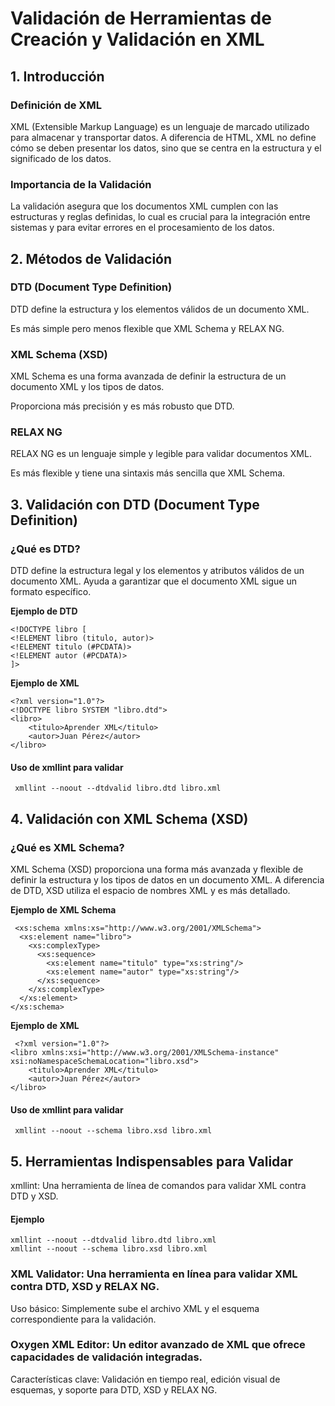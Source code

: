 # Validación de Herramientas de Creación y Validación en XML 

## 1. Introducción 

### Definición de XML 

XML (Extensible Markup Language) es un lenguaje de marcado utilizado para almacenar y transportar datos. A diferencia de HTML, XML no define cómo se deben presentar los datos, sino que se centra en la estructura y el significado de los datos. 

### Importancia de la Validación 

La validación asegura que los documentos XML cumplen con las estructuras y reglas definidas, lo cual es crucial para la integración entre sistemas y para evitar errores en el procesamiento de los datos. 

## 2. Métodos de Validación 

### **DTD (Document Type Definition)**

DTD define la estructura y los elementos válidos de un documento XML. 

Es más simple pero menos flexible que XML Schema y RELAX NG. 

### **XML Schema (XSD)**

XML Schema es una forma avanzada de definir la estructura de un documento XML y los tipos de datos. 

Proporciona más precisión y es más robusto que DTD. 

### **RELAX NG** 

RELAX NG es un lenguaje simple y legible para validar documentos XML. 

Es más flexible y tiene una sintaxis más sencilla que XML Schema. 

## 3. Validación con DTD (Document Type Definition) 

### **¿Qué es DTD?**

DTD define la estructura legal y los elementos y atributos válidos de un documento XML. Ayuda a garantizar que el documento XML sigue un formato específico. 

**Ejemplo de DTD**

```
<!DOCTYPE libro [ 
<!ELEMENT libro (titulo, autor)> 
<!ELEMENT titulo (#PCDATA)> 
<!ELEMENT autor (#PCDATA)> 
]>
```
 

**Ejemplo de XML**

```
<?xml version="1.0"?> 
<!DOCTYPE libro SYSTEM "libro.dtd"> 
<libro> 
    <titulo>Aprender XML</titulo> 
    <autor>Juan Pérez</autor> 
</libro>
 ```

#### **Uso de xmllint para validar** 
```
 xmllint --noout --dtdvalid libro.dtd libro.xml 
 ```



## 4. Validación con XML Schema (XSD) 

### **¿Qué es XML Schema?**

XML Schema (XSD) proporciona una forma más avanzada y flexible de definir la estructura y los tipos de datos en un documento XML. A diferencia de DTD, XSD utiliza el espacio de nombres XML y es más detallado. 

**Ejemplo de XML Schema**


```
 <xs:schema xmlns:xs="http://www.w3.org/2001/XMLSchema"> 
  <xs:element name="libro"> 
    <xs:complexType> 
      <xs:sequence> 
        <xs:element name="titulo" type="xs:string"/> 
        <xs:element name="autor" type="xs:string"/> 
      </xs:sequence> 
    </xs:complexType> 
  </xs:element> 
</xs:schema> 
 ```

**Ejemplo de XML**

```
 <?xml version="1.0"?> 
<libro xmlns:xsi="http://www.w3.org/2001/XMLSchema-instance" xsi:noNamespaceSchemaLocation="libro.xsd"> 
    <titulo>Aprender XML</titulo> 
    <autor>Juan Pérez</autor> 
</libro> 
 ```

#### **Uso de xmllint para validar**
```
 xmllint --noout --schema libro.xsd libro.xml 
 ```

## 5. Herramientas Indispensables para Validar 

 xmllint: Una herramienta de línea de comandos para validar XML contra DTD y XSD. 

#### **Ejemplo**
```
xmllint --noout --dtdvalid libro.dtd libro.xml
xmllint --noout --schema libro.xsd libro.xml 
 ```

### XML Validator: Una herramienta en línea para validar XML contra DTD, XSD y RELAX NG. 

Uso básico: Simplemente sube el archivo XML y el esquema correspondiente para la validación. 

### Oxygen XML Editor: Un editor avanzado de XML que ofrece capacidades de validación integradas. 

Características clave: Validación en tiempo real, edición visual de esquemas, y soporte para DTD, XSD y RELAX NG. 

 
